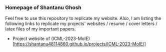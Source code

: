 ### Homepage of Shantanu Ghosh
Feel free to use this repository to replicate my website. Also, I am listing the following links to replicate my projects' websites / resume / cover letters / latex files of my important papers.

* Project website of (ICML-2023-MoIE)[https://shantanu48114860.github.io/projects/ICML-2023-MoIE/]
